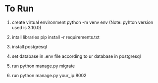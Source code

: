 # To Run

1. create virtual environment
python -m venv env  (Note: pyhton version used is 3.10.0)

2. intall libraries
pip install -r requirements.txt

3. install postgresql
4. set database in .env file according to ur database in postgresql
5. run python manage.py migrate
6. run python manage.py your_ip:8002

